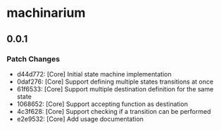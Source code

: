 # machinarium

## 0.0.1

### Patch Changes

- d44d772: [Core] Initial state machine implementation
- 0daf276: [Core] Support defining multiple states transitions at once
- 61f6533: [Core] Support multiple destination definition for the same state
- 1068652: [Core] Support accepting function as destination
- 4c3f628: [Core] Support checking if a transition can be performed
- e2e9532: [Core] Add usage documentation
